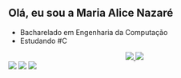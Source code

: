 ## Olá, eu sou a Maria Alice Nazaré
- Bacharelado em Engenharia da Computação
- Estudando #C

<div align="center">
 <a href="https://github.com/mariaalicen", >
 <img altura="180em" src="https://github-readme-stats.vercel.app/api?username=mariaalicen&show_icons=true&theme=dracula&include_all_commits=true&count_private=true"/>
 <img altura="180em" src="https://github-readme-stats.vercel.app/api/top-langs/?username=mariaalicen&layout=compact&langs_count=7&theme=dracula"/>
</div>
  
  
  <div> 
 <a href="https://discord.gg/wagxzStdcR" target="_blank"><img src="https://img.shields.io/badge/Discord-7289DA?style=for-the-badge&logo=discord&logoColor=white" target="_blank"></a> 
  <a href = "mariaalicen12@outlook.com"><img src="https://img.shields.io/badge/-Gmail-%23333?style=for-the-badge&logo=gmail&logoColor=white" target="_blank"></a>
  <a href="https://www.linkedin.com/in/maria-alice-brito-nazar%C3%A9-975a83208/" target="_blank"><img src="https://img.shields.io/badge/-LinkedIn-%230077B5?style=for-the-badge&logo=linkedin&logoColor=white" target="_blank"></a>  
  </div>
  
